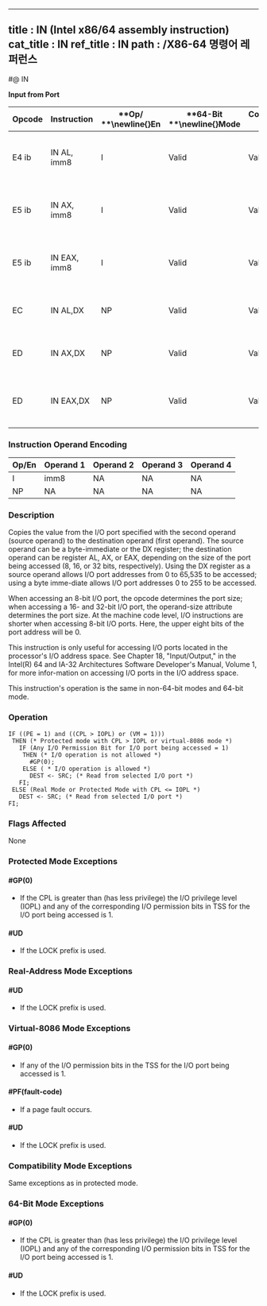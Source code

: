 ----------------------------
title : IN (Intel x86/64 assembly instruction)
cat_title : IN
ref_title : IN
path : /X86-64 명령어 레퍼런스
----------------------------
#@ IN

**Input from Port**

|**Opcode**|**Instruction**|**Op/ **\newline{}**En**|**64-Bit **\newline{}**Mode**|**Compat/**\newline{}**Leg Mode**|**Description**|
|----------|---------------|------------------------|-----------------------------|---------------------------------|---------------|
|E4 ib|IN AL, imm8|I|Valid|Valid|Input byte from imm8 I/O port address into AL.|
|E5 ib|IN AX, imm8|I|Valid|Valid|Input word from imm8 I/O port address into AX.|
|E5 ib|IN EAX, imm8|I|Valid|Valid|Input dword from imm8 I/O port address into EAX.|
|EC|IN AL,DX|NP|Valid|Valid|Input byte from I/O port in DX into AL.|
|ED|IN AX,DX|NP|Valid|Valid|Input word from I/O port in DX into AX.|
|ED|IN EAX,DX|NP|Valid|Valid|Input doubleword from I/O port in DX into EAX.|
### Instruction Operand Encoding


|Op/En|Operand 1|Operand 2|Operand 3|Operand 4|
|-----|---------|---------|---------|---------|
|I|imm8|NA|NA|NA|
|NP|NA|NA|NA|NA|
### Description


Copies the value from the I/O port specified with the second operand (source operand) to the destination operand (first operand). The source operand can be a byte-immediate or the DX register; the destination operand can be register AL, AX, or EAX, depending on the size of the port being accessed (8, 16, or 32 bits, respectively). Using the DX register as a source operand allows I/O port addresses from 0 to 65,535 to be accessed; using a byte imme-diate allows I/O port addresses 0 to 255 to be accessed.

When accessing an 8-bit I/O port, the opcode determines the port size; when accessing a 16- and 32-bit I/O port, the operand-size attribute determines the port size. At the machine code level, I/O instructions are shorter when accessing 8-bit I/O ports. Here, the upper eight bits of the port address will be 0.

This instruction is only useful for accessing I/O ports located in the processor's I/O address space. See Chapter 18, "Input/Output," in the Intel(R) 64 and IA-32 Architectures Software Developer's Manual, Volume 1, for more infor-mation on accessing I/O ports in the I/O address space.

This instruction's operation is the same in non-64-bit modes and 64-bit mode.


### Operation

```info-verb
IF ((PE = 1) and ((CPL > IOPL) or (VM = 1)))
 THEN (* Protected mode with CPL > IOPL or virtual-8086 mode *)
   IF (Any I/O Permission Bit for I/O port being accessed = 1)
    THEN (* I/O operation is not allowed *)
      #GP(0);
    ELSE ( * I/O operation is allowed *) 
      DEST <- SRC; (* Read from selected I/O port *)
   FI;
 ELSE (Real Mode or Protected Mode with CPL <= IOPL *)
   DEST <- SRC; (* Read from selected I/O port *)
FI;
```
### Flags Affected


None


### Protected Mode Exceptions

#### #GP(0)
* If the CPL is greater than (has less privilege) the I/O privilege level (IOPL) and any of the corresponding I/O permission bits in TSS for the I/O port being accessed is 1.

#### #UD
* If the LOCK prefix is used.

### Real-Address Mode Exceptions

#### #UD
* If the LOCK prefix is used.

### Virtual-8086 Mode Exceptions

#### #GP(0)
* If any of the I/O permission bits in the TSS for the I/O port being accessed is 1.

#### #PF(fault-code)
* If a page fault occurs.

#### #UD
* If the LOCK prefix is used.

### Compatibility Mode Exceptions



Same exceptions as in protected mode.


### 64-Bit Mode Exceptions

#### #GP(0)
* If the CPL is greater than (has less privilege) the I/O privilege level (IOPL) and any of the corresponding I/O permission bits in TSS for the I/O port being accessed is 1.

#### #UD
* If the LOCK prefix is used.
